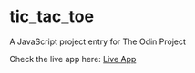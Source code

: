 # tic_tac_toe
A JavaScript project entry for The Odin Project


Check the live app here: [Live App](https://bigbossbry.github.io/tic_tac_toe/)
